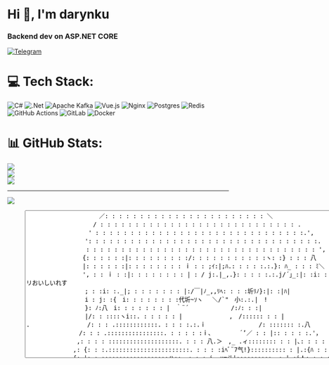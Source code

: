 <h1 >Hi 👋, I'm darynku</h1>
<h3 >Backend dev on ASP.NET CORE</h3>

<a href="https://t.me/wrlds_away" rel="nofollow"><img src="https://camo.githubusercontent.com/33b7a3b47b29771d21b2bb75547181d6aedad89f5d39e6f20a36aa498fc4f289/68747470733a2f2f696d672e736869656c64732e696f2f62616467652f54656c656772616d2d3030383843433f6c6f676f3d74656c656772616d266c6f676f436f6c6f723d7768697465267374796c653d666f722d7468652d6261646765" alt="Telegram" data-canonical-src="https://img.shields.io/badge/Telegram-0088CC?logo=telegram&amp;logoColor=white&amp;style=for-the-badge" style="max-width: 100%;"></a>

# 💻 Tech Stack:
![C#](https://img.shields.io/badge/c%23-%23239120.svg?style=for-the-badge&logo=csharp&logoColor=white) ![.Net](https://img.shields.io/badge/.NET-5C2D91?style=for-the-badge&logo=.net&logoColor=white) ![Apache Kafka](https://img.shields.io/badge/Apache%20Kafka-000?style=for-the-badge&logo=apachekafka) ![Vue.js](https://img.shields.io/badge/vue.js-%2335495e.svg?style=for-the-badge&logo=vuedotjs&logoColor=%234FC08D) ![Nginx](https://img.shields.io/badge/nginx-%23009639.svg?style=for-the-badge&logo=nginx&logoColor=white) ![Postgres](https://img.shields.io/badge/postgres-%23316192.svg?style=for-the-badge&logo=postgresql&logoColor=white) ![Redis](https://img.shields.io/badge/redis-%23DD0031.svg?style=for-the-badge&logo=redis&logoColor=white) ![GitHub Actions](https://img.shields.io/badge/github%20actions-%232671E5.svg?style=for-the-badge&logo=githubactions&logoColor=white) ![GitLab](https://img.shields.io/badge/gitlab-%23181717.svg?style=for-the-badge&logo=gitlab&logoColor=white) ![Docker](https://img.shields.io/badge/docker-%230db7ed.svg?style=for-the-badge&logo=docker&logoColor=white)
# 📊 GitHub Stats:
![](https://github-readme-stats.vercel.app/api?username=darynku&theme=blue-green&hide_border=false&include_all_commits=false&count_private=false)<br/>
![](https://github-readme-streak-stats.herokuapp.com/?user=darynku&theme=blue-green&hide_border=false)<br/>
![](https://github-readme-stats.vercel.app/api/top-langs/?username=darynku&theme=blue-green&hide_border=false&include_all_commits=false&count_private=false&layout=compact)

---
[![](https://visitcount.itsvg.in/api?id=darynku&icon=0&color=0)](https://visitcount.itsvg.in)

<!-- Proudly created with GPRM ( https://gprm.itsvg.in ) -->
<dd class="AA_TextData"><textarea class="AA_TextArea" aaid="14242" rows="22" cols="100">　　　　　　　 　 　 　 ／: : : : : : : : : : : : : : : : : : : : : : : ＼
　　　　　　 　 　 　 / : : : : : : : : : : : : : : : : : : : : : : : : : : : : .
　　　　　　　　　　 ' : : : : : : : : : : : : : : : : : : : : : : : : : : : : : :.',
　　　　　　　　　　': : : : : : : : : : : : : : : : : : : : : : : : : : : : : : : : :.
　　　　　　　　 　 : : : : : : : : : : : : : : : : : : : : : : : : : : : : : : : : : ',
　　　　　　　　　 {: : : : : :|: : : : : : : : :/: : : : : : : : : : :ヽ: :} : : : 八
　　　　　　　　　 |: : : : : :|: : : : : : : : ｉ : : ;ｲ:|;ﾊ.: : : : :.:.}: ﾊ_ : : : ﾐ＼
　　　　　　　　　 ', : : ｉ : :|: : : : : : : : | : / j:.|_,.}: : : : :.:.j/´｣_:|: :i: :ｉ　 ヽ　　　　クスリおいしいれす
　　　　　　　　　　; : :i: :._|; : : : : : : : |:/￣|ﾉ_,,ﾘﾍ: : : :圻ﾘﾉ}:|: :|ﾊ|
　　　　　　　　　　i : j: :{　i: : : : : : : :代圻~ｿヽ　 ＼/`"　小:.:.|　!
　　　　　　　　　　}: ﾉ:八　i: : : : : : : |　｀¨´　　　　　 　 /:ﾉ: : :|
　　　　　　　　　　|/: : ::::ヽi::. : : : : : |　　　　　　　　,　/:::::: : : |
.　　　　　　 　 　 /: : : .::::::::::::. : : : :.:.ｉ　　 　 　 　 　 /: ::::::: :.八
　　　　　　　　　/: : : .::::::::::::::::. : : : : :ｉ､　 　 　 ´’／ : : |:: : : : :.'，
　　　　　　　　 ,: : : : ::::::::::::::::::::. : : : 八.＞　,_ .ィ:::::::: : : |､: : : : : ::.
　　　　　　　　,: {: : :.:::::::::::::::::::::::. : : : :iﾍﾞ¨7气!}:::::::::: : |.:{ﾊ : : : : : ，
　　　　　　　　{: |: : :::::::::::::::::::ハ::. : : : i. ∨=斗|::::::::::. :.| :i人: : : : : '
　　　 　 　 　 -┴──…''"＼∧:::. : :.ｉ,/｝　 j!ﾄ､:::::::. :.|: :i.　＼ : : :}
　 　 　 　 /　-─-ミ　　　　 　 ＼:,::::. :.i　　 ﾉ圦::＼:: 人┴-ミﾍ: : |
　　　　　 j＿＿＿　　　　　　　　 ∧:::. :.!＼,j_j＼）::::＼: :＼　∧‘:.:|
　　　　 〃///////｀ヽ　＼　 :. 　 ∧:::. |＼ﾉ ヽ　　　　＼:: ＼∧ i:|
　　　　 {,////////////＼　 ::　.::: ∧:: |　 ＼人　　　:..:/＼:: ＼ﾉ′</textarea><input name="aaid" type="hidden" value="14242"></dd>

